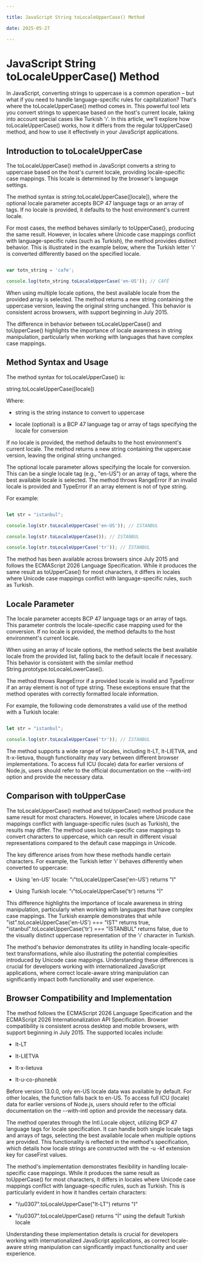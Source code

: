 ```yaml
---

title: JavaScript String toLocaleUpperCase() Method

date: 2025-05-27

---
```



# JavaScript String toLocaleUpperCase() Method

In JavaScript, converting strings to uppercase is a common operation – but what if you need to handle language-specific rules for capitalization? That's where the toLocaleUpperCase() method comes in. This powerful tool lets you convert strings to uppercase based on the host's current locale, taking into account special cases like Turkish 'ı'. In this article, we'll explore how toLocaleUpperCase() works, how it differs from the regular toUpperCase() method, and how to use it effectively in your JavaScript applications.


## Introduction to toLocaleUpperCase

The toLocaleUpperCase() method in JavaScript converts a string to uppercase based on the host's current locale, providing locale-specific case mappings. This locale is determined by the browser's language settings.

The method syntax is _string_.toLocaleUpperCase([locale]), where the optional locale parameter accepts BCP 47 language tags or an array of tags. If no locale is provided, it defaults to the host environment's current locale.

For most cases, the method behaves similarly to toUpperCase(), producing the same result. However, in locales where Unicode case mappings conflict with language-specific rules (such as Turkish), the method provides distinct behavior. This is illustrated in the example below, where the Turkish letter 'ı' is converted differently based on the specified locale.

```javascript

var totn_string = 'cafe';

console.log(totn_string.toLocaleUpperCase('en-US')); // CAFÉ

```

When using multiple locale options, the best available locale from the provided array is selected. The method returns a new string containing the uppercase version, leaving the original string unchanged. This behavior is consistent across browsers, with support beginning in July 2015.

The difference in behavior between toLocaleUpperCase() and toUpperCase() highlights the importance of locale awareness in string manipulation, particularly when working with languages that have complex case mappings.


## Method Syntax and Usage

The method syntax for toLocaleUpperCase() is:

string.toLocaleUpperCase([locale])

Where:

- string is the string instance to convert to uppercase

- locale (optional) is a BCP 47 language tag or array of tags specifying the locale for conversion

If no locale is provided, the method defaults to the host environment's current locale. The method returns a new string containing the uppercase version, leaving the original string unchanged.

The optional locale parameter allows specifying the locale for conversion. This can be a single locale tag (e.g., "en-US") or an array of tags, where the best available locale is selected. The method throws RangeError if an invalid locale is provided and TypeError if an array element is not of type string.

For example:

```javascript

let str = "istanbul";

console.log(str.toLocaleUpperCase('en-US')); // ISTANBUL

console.log(str.toLocaleUpperCase()); // ISTANBUL

console.log(str.toLocaleUpperCase('tr')); // İSTANBUL

```

The method has been available across browsers since July 2015 and follows the ECMAScript 2026 Language Specification. While it produces the same result as toUpperCase() for most characters, it differs in locales where Unicode case mappings conflict with language-specific rules, such as Turkish.


## Locale Parameter

The locale parameter accepts BCP 47 language tags or an array of tags. This parameter controls the locale-specific case mapping used for the conversion. If no locale is provided, the method defaults to the host environment's current locale.

When using an array of locale options, the method selects the best available locale from the provided list, falling back to the default locale if necessary. This behavior is consistent with the similar method String.prototype.toLocaleLowerCase().

The method throws RangeError if a provided locale is invalid and TypeError if an array element is not of type string. These exceptions ensure that the method operates with correctly formatted locale information.

For example, the following code demonstrates a valid use of the method with a Turkish locale:

```javascript

let str = "istanbul";

console.log(str.toLocaleUpperCase('tr')); // İSTANBUL

```

The method supports a wide range of locales, including lt-LT, lt-LIETVA, and lt-x-lietuva, though functionality may vary between different browser implementations. To access full ICU (locale) data for earlier versions of Node.js, users should refer to the official documentation on the --with-intl option and provide the necessary data.


## Comparison with toUpperCase

The toLocaleUpperCase() method and toUpperCase() method produce the same result for most characters. However, in locales where Unicode case mappings conflict with language-specific rules (such as Turkish), the results may differ. The method uses locale-specific case mappings to convert characters to uppercase, which can result in different visual representations compared to the default case mappings in Unicode.

The key difference arises from how these methods handle certain characters. For example, the Turkish letter 'ı' behaves differently when converted to uppercase:

- Using 'en-US' locale: "ı"toLocaleUpperCase('en-US') returns "I"

- Using Turkish locale: "ı"toLocaleUpperCase('tr') returns "İ"

This difference highlights the importance of locale awareness in string manipulation, particularly when working with languages that have complex case mappings. The Turkish example demonstrates that while "ist".toLocaleUpperCase('en-US') === "IST" returns true, "istanbul".toLocaleUpperCase('tr') === "İSTANBUL" returns false, due to the visually distinct uppercase representation of the 'ı' character in Turkish.

The method's behavior demonstrates its utility in handling locale-specific text transformations, while also illustrating the potential complexities introduced by Unicode case mappings. Understanding these differences is crucial for developers working with internationalized JavaScript applications, where correct locale-aware string manipulation can significantly impact both functionality and user experience.


## Browser Compatibility and Implementation

The method follows the ECMAScript 2026 Language Specification and the ECMAScript 2026 Internationalization API Specification. Browser compatibility is consistent across desktop and mobile browsers, with support beginning in July 2015. The supported locales include:

- lt-LT

- lt-LIETVA

- lt-x-lietuva

- lt-u-co-phonebk

Before version 13.0.0, only en-US locale data was available by default. For other locales, the function falls back to en-US. To access full ICU (locale) data for earlier versions of Node.js, users should refer to the official documentation on the --with-intl option and provide the necessary data.

The method operates through the Intl.Locale object, utilizing BCP 47 language tags for locale specification. It can handle both single locale tags and arrays of tags, selecting the best available locale when multiple options are provided. This functionality is reflected in the method's specification, which details how locale strings are constructed with the -u -kf extension key for caseFirst values.

The method's implementation demonstrates flexibility in handling locale-specific case mappings. While it produces the same result as toUpperCase() for most characters, it differs in locales where Unicode case mappings conflict with language-specific rules, such as Turkish. This is particularly evident in how it handles certain characters:

- "i\u0307".toLocaleUpperCase("lt-LT") returns "I"

- "i\u0307".toLocaleUpperCase() returns "İ" using the default Turkish locale

Understanding these implementation details is crucial for developers working with internationalized JavaScript applications, as correct locale-aware string manipulation can significantly impact functionality and user experience.

